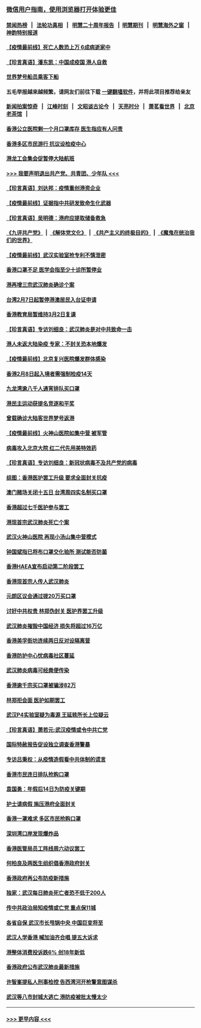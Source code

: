 ### [微信用户指南，使用浏览器打开体验更佳](https://github.com/gfw-breaker/banned-news1/blob/master/indexes/wechat-guide.md?t=0)
#### [禁闻热榜](热点新闻.md?t=0)  &nbsp;&nbsp;|&nbsp;&nbsp; [法轮功真相](https://github.com/gfw-breaker/truth/blob/master/README.md?t=0) &nbsp;&nbsp;|&nbsp;&nbsp; [明慧二十周年报告](https://github.com/gfw-breaker/mh-reports/blob/master/README.md?t=0) &nbsp;&nbsp;|&nbsp;&nbsp;[明慧期刊](https://github.com/gfw-breaker/mh-qikan) &nbsp;&nbsp;|&nbsp;&nbsp; [明慧海外之窗](https://github.com/gfw-breaker/mh-news/blob/master/README.md?t=0) &nbsp;&nbsp;|&nbsp;&nbsp; [神韵特别报道](https://github.com/gfw-breaker/mh-news/blob/master/shenyun.md?t=0)
#### [【疫情最前线】死亡人数恐上万 6成病逝家中](../pages/nsc415/n11856687.md?t=02110144) 
#### [【珍言真语】潘东凯：中国成疫国 港人自救](../pages/nsc415/n11856962.md?t=02110144) 
#### [世界梦号船员乘客下船](../pages/nsc415/n11856883.md?t=02110144) 
#### 五毛举报越来越频繁，请网友们前往下载 [一键翻墙软件](https://github.com/gfw-breaker/ssr-accounts)，并将此项目推荐给亲友
#### [新闻拍案惊奇](https://github.com/gfw-breaker/banned-news1/blob/master/pages/link4.md) &nbsp;&nbsp;|&nbsp;&nbsp; [江峰时刻](https://github.com/gfw-breaker/banned-news1/blob/master/pages/link4.md) &nbsp;&nbsp;|&nbsp;&nbsp; [文昭谈古论今](https://github.com/gfw-breaker/banned-news1/blob/master/pages/link4.md) &nbsp;&nbsp;|&nbsp;&nbsp; [天亮时分](https://github.com/gfw-breaker/banned-news1/blob/master/pages/link4.md) &nbsp;&nbsp;|&nbsp;&nbsp; [萧茗看世界](https://github.com/gfw-breaker/banned-news1/blob/master/pages/link4.md) &nbsp;&nbsp;|&nbsp;&nbsp; [北京老茶馆](https://github.com/gfw-breaker/banned-news1/blob/master/pages/link4.md) &nbsp;&nbsp;|&nbsp;&nbsp; 
#### [香港公立医院剩一个月口罩库存 医生指应有人问责](../pages/nsc415/n11856875.md?t=02110144) 
#### [香港多区市民游行 抗议设检疫中心](../pages/nsc415/n11856866.md?t=02110144) 
#### [港龙工会集会促暂停大陆航班](../pages/nsc415/n11856840.md?t=02110144) 
#### [>>> 我要声明退出共产党、共青团、少年队 <<<](https://github.com/begood0513/goodnews/blob/master/quit/letter.md) 
#### [【珍言真语】刘达邦：疫情重创港资企业](../pages/nsc415/n11854274.md?t=02110144) 
#### [【疫情最前线】证据指中共研发致命生化武器](../pages/nsc415/n11853087.md?t=02110144) 
#### [【珍言真语】吴明德：港府应提取储备救急](../pages/nsc415/n11852734.md?t=02110144) 
#### [《九评共产党》](https://github.com/begood0513/9ping.md/blob/master/README.md) &nbsp;|&nbsp; [《解体党文化》](../../../../jtdwh.md/blob/master/README.md)  &nbsp;|&nbsp; [《共产主义的终极目的》](../../../../gczydzjmd.md/blob/master/README.md) &nbsp;|&nbsp; [《魔鬼在统治我们的世界》](../../../../mgztzwmdsj.md/blob/master/README.md) 
#### [【疫情最前线】武汉实验室抢专利不慎泄密](../pages/nsc415/n11850310.md?t=02110144) 
#### [香港口罩不足 医学会指至少十诊所暂停业](../pages/nsc415/n11850301.md?t=02110144) 
#### [港再增三宗武汉肺炎确诊个案](../pages/nsc415/n11850328.md?t=02110144) 
#### [台湾2月7日起暂停港澳居民入台证申请](../pages/nsc415/n11850304.md?t=02110144) 
#### [香港教育局暂维持3月2日复课](../pages/nsc415/n11850260.md?t=02110144) 
#### [【珍言真语】专访刘细良：武汉肺炎是对中共致命一击](../pages/nsc415/n11849934.md?t=02110144) 
#### [港人未返大陆染疫 专家：不封关恐本地爆发](../pages/nsc415/n11848021.md?t=02110144) 
#### [【疫情最前线】北京复兴医院爆发群体感染](../pages/nsc415/n11847626.md?t=02110144) 
#### [香港2月8日起入境者需强制检疫14天](../pages/nsc415/n11847658.md?t=02110144) 
#### [九龙湾逾八千人通宵排队买口罩](../pages/nsc415/n11847647.md?t=02110144) 
#### [港民主运动获提名竞逐和平奖](../pages/nsc415/n11847633.md?t=02110144) 
#### [曾载确诊大陆客世界梦号返港](../pages/nsc415/n11847608.md?t=02110144) 
#### [【疫情最前线】火神山医院如集中营 被军管](../pages/nsc415/n11847524.md?t=02110144) 
#### [病毒攻入北京大院 红二代先用美特效药](../pages/nsc415/n11847427.md?t=02110144) 
#### [【珍言真语】专访刘细良：新冠状病毒不及共产党的病毒](../pages/nsc415/n11847164.md?t=02110144) 
#### [组图：香港医护罢工升级 要求全面封关抗疫](../pages/nsc415/n11844107.md?t=02110144) 
#### [澳门赌场关闭十五日 台湾周四实名制买口罩](../pages/nsc415/n11845083.md?t=02110144) 
#### [香港超过七千医护参与罢工](../pages/nsc415/n11845051.md?t=02110144) 
#### [港现首宗武汉肺炎死亡个案](../pages/nsc415/n11844998.md?t=02110144) 
#### [武汉火神山医院 再现小汤山集中营模式](../pages/nsc415/n11844763.md?t=02110144) 
#### [钟国斌指已将布口罩交化验所 测试能否防菌](../pages/nsc415/n11842783.md?t=02110144) 
#### [香港HAEA宣布启动第二阶段罢工](../pages/nsc415/n11842723.md?t=02110144) 
#### [香港现首宗人传人武汉肺炎](../pages/nsc415/n11842766.md?t=02110144) 
#### [元朗区议会通过拨20万买口罩](../pages/nsc415/n11842754.md?t=02110144) 
#### [讨好中共权贵 林郑伪封关 医护界罢工升级](../pages/nsc415/n11842359.md?t=02110144) 
#### [武汉肺炎摧毁中国经济 损失将超过16万亿](../pages/nsc415/n11839723.md?t=02110144) 
#### [香港美孚街坊连续两日反对设隔离营](../pages/nsc415/n11839962.md?t=02110144) 
#### [香港防护中心忧病毒社区蔓延](../pages/nsc415/n11839933.md?t=02110144) 
#### [武汉肺炎病毒可经粪便传染](../pages/nsc415/n11839939.md?t=02110144) 
#### [香港逾千宗买口罩被骗涉82万](../pages/nsc415/n11839914.md?t=02110144) 
#### [林郑拒会面 医护如期罢工](../pages/nsc415/n11839892.md?t=02110144) 
#### [武汉P4实验室疑为毒源 王延轶所长上位疑云](../pages/nsc415/n11835543.md?t=02110144) 
#### [【珍言真语】萧若元:武汉疫情或令中共亡党](../pages/nsc415/n11829394.md?t=02110144) 
#### [国际特赦报告促设独立调查香港警暴](../pages/nsc415/n11833845.md?t=02110144) 
#### [专访吕秉权：从疫情造假看中共体制的谎言](../pages/nsc415/n11833813.md?t=02110144) 
#### [香港市民连日排队抢购口罩](../pages/nsc415/n11833794.md?t=02110144) 
#### [袁国勇：年假后14日为防疫关键期](../pages/nsc415/n11831088.md?t=02110144) 
#### [护士请病假 施压港府全面封关](../pages/nsc415/n11831030.md?t=02110144) 
#### [香港一罩难求 多区市民抢购口罩](../pages/nsc415/n11831002.md?t=02110144) 
#### [深圳湾口岸发现爆炸品](../pages/nsc415/n11828802.md?t=02110144) 
#### [香港医管局员工阵线周六动议罢工](../pages/nsc415/n11828762.md?t=02110144) 
#### [何柏良及两医生组织倡香港政府封关](../pages/nsc415/n11828749.md?t=02110144) 
#### [香港政府再公布防疫新措施](../pages/nsc415/n11828716.md?t=02110144) 
#### [独家：武汉每日肺炎死亡者恐不低于200人](../pages/nsc415/n11828240.md?t=02110144) 
#### [传中共政治局知疫情或亡党 重点保11城](../pages/nsc415/n11828145.md?t=02110144) 
#### [各省自保 武汉市长甩锅中央 中国巨变将至](../pages/nsc415/n11828021.md?t=02110144) 
#### [武汉人学香港 喊加油齐合唱 提五大诉求](../pages/nsc415/n11827046.md?t=02110144) 
#### [港整体消费投诉跌6% 创18年新低](../pages/nsc415/n11817280.md?t=02110144) 
#### [香港政府公布武汉肺炎最新措施](../pages/nsc415/n11817152.md?t=02110144) 
#### [许智峯提私人刑事检控 告西湾河开枪警意图谋杀](../pages/nsc415/n11817132.md?t=02110144) 
#### [武汉等八市封城大逃亡 港防疫被批太慢太少](../pages/nsc415/n11817058.md?t=02110144) 

----
#### [ >>> 更早内容 <<< ](../indexes/nsc415-earlier.md)
